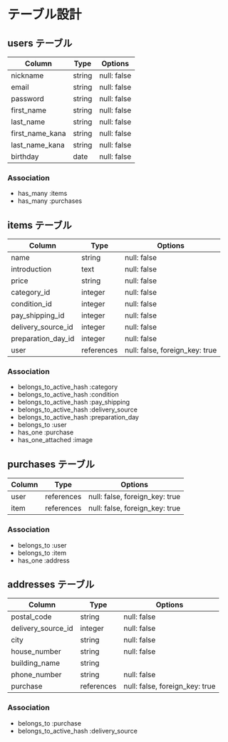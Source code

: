 # テーブル設計

## users テーブル

| Column           | Type    | Options      |
| -------------    | ------  | ---------    |
| nickname         | string  | null: false  |
| email            | string  | null: false  |
| password         | string  | null: false  |
| first_name       | string  | null: false  |
| last_name        | string  | null: false  |
| first_name_kana  | string  | null: false  |
| last_name_kana   | string  | null: false  |
| birthday         | date    | null: false  |


### Association

- has_many :items
- has_many :purchases


## items テーブル

| Column             | Type         | Options                        |
| --------------     | ------       | ---------                      |
| name               | string       | null: false                    |
| introduction       | text         | null: false                    |
| price              | string       | null: false                    |
| category_id        | integer      | null: false                    |
| condition_id       | integer      | null: false                    |
| pay_shipping_id    | integer      | null: false                    |
| delivery_source_id | integer      | null: false                    |
| preparation_day_id | integer      | null: false                    |
| user               | references   | null: false, foreign_key: true |

### Association

- belongs_to_active_hash :category
- belongs_to_active_hash :condition
- belongs_to_active_hash :pay_shipping
- belongs_to_active_hash :delivery_source
- belongs_to_active_hash :preparation_day
- belongs_to :user
- has_one :purchase
- has_one_attached :image

## purchases テーブル

| Column           | Type         | Options                         |
| ---------------- | ---------    | ---------                       |
| user             | references   | null: false, foreign_key: true  |
| item             | references   | null: false, foreign_key: true  |

### Association

- belongs_to :user
- belongs_to :item
- has_one :address

## addresses テーブル

| Column             | Type       | Options                        |
| -------------      | ------     | ---------                      |
| postal_code        | string     | null: false                    |
| delivery_source_id | integer    | null: false                    |
| city               | string     | null: false                    |
| house_number       | string     | null: false                    |
| building_name      | string     |                                |
| phone_number       | string     | null: false                    |
| purchase           | references | null: false, foreign_key: true |

### Association

- belongs_to :purchase
- belongs_to_active_hash :delivery_source